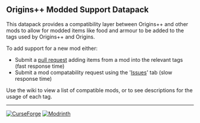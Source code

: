 ## Origins++ Modded Support Datapack

This datapack provides a compatibility layer between Origins++ and other mods to allow for modded items like food and armour to be added to the tags used by Origins++ and Origins.

To add support for a new mod either:
- Submit a [pull request](https://github.com/QuantumXenon/origins-plus-plus-mod-compatibility/pulls) adding items from a mod into the relevant tags (fast response time)
- Submit a mod compatability request using the '[Issues](https://github.com/QuantumXenon/origins-plus-plus-mod-compatibility/issues)' tab (slow response time)

Use the wiki to view a list of compatible mods, or to see descriptions for the usage of each tag.

***

[![CurseForge](https://cdn.jsdelivr.net/npm/@intergrav/devins-badges@3/assets/compact/available/curseforge_46h.png)](https://www.curseforge.com/minecraft/mc-addons/origins-plus-plus-modded-support)
[![Modrinth](https://cdn.jsdelivr.net/npm/@intergrav/devins-badges@3/assets/compact/available/modrinth_46h.png)](https://modrinth.com/datapack/origins-plus-plus-modded-support)
